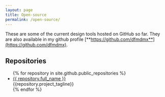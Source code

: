 ```yaml
---
layout: page
title: Open-source
permalink: /open-source/
---
```


These are some of the current design tools hosted on GitHub so far. They are also available in my github profile [**https://github.com/dfmdmx**](https://github.com/dfmdmx).

## Repositories

<ul>
  {% for repository in site.github.public_repositories %}
    <li><a href="{{ repository.html_url }}">{{ repository.full_name }}</a><br>{{repository.project_tagline}}</li>
  {% endfor %}
</ul>
